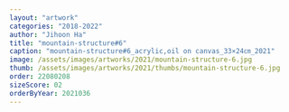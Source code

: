 ```yaml
---
layout: "artwork"
categories: "2018-2022"
author: "Jihoon Ha"
title: "mountain-structure#6"
caption: "mountain-structure#6_acrylic,oil on canvas_33×24㎝_2021"
image: /assets/images/artworks/2021/mountain-structure-6.jpg
thumb: /assets/images/artworks/2021/thumbs/mountain-structure-6.jpg
order: 22080208
sizeScore: 02
orderByYear: 2021036
---
```

